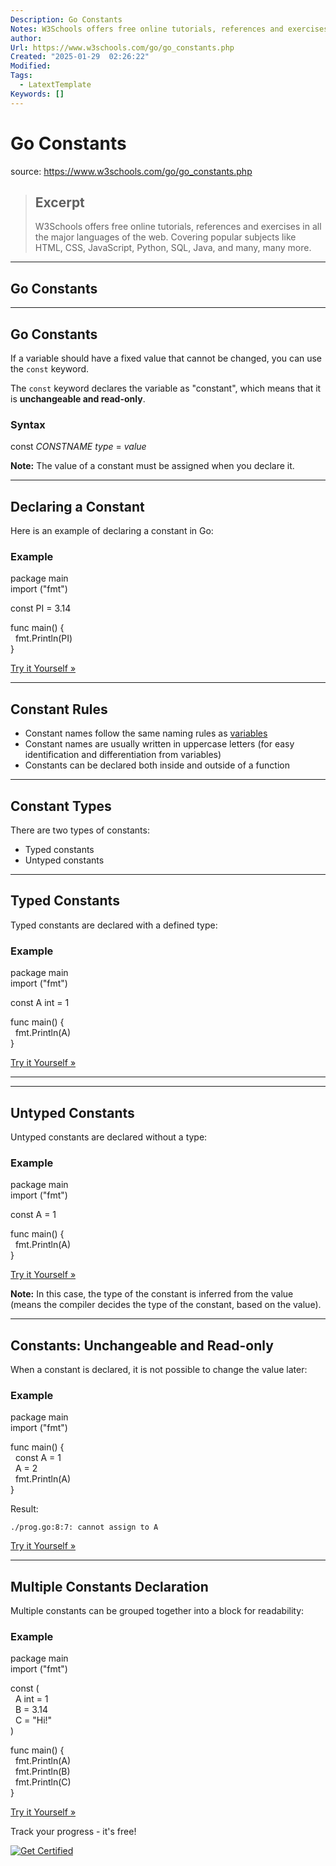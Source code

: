 ```yaml
---
Description: Go Constants
Notes: W3Schools offers free online tutorials, references and exercises in all the major languages of the web. Covering popular subjects like HTML, CSS, JavaScript, Python, SQL, Java, and many, many more.
author: 
Url: https://www.w3schools.com/go/go_constants.php
Created: "2025-01-29  02:26:22"
Modified: 
Tags:
  - LatextTemplate
Keywords: []
---
```


# Go Constants

source: https://www.w3schools.com/go/go_constants.php

> ## Excerpt
> W3Schools offers free online tutorials, references and exercises in all the major languages of the web. Covering popular subjects like HTML, CSS, JavaScript, Python, SQL, Java, and many, many more.

---
## Go Constants

___

## Go Constants

If a variable should have a fixed value that cannot be changed, you can use the `const` keyword.

The `const` keyword declares the variable as "constant", which means that it is **unchangeable and read-only**.

### Syntax

const _CONSTNAME type_ = _value_

**Note:** The value of a constant must be assigned when you declare it.

___

## Declaring a Constant

Here is an example of declaring a constant in Go:

### Example

package main  
import ("fmt")

const PI = 3.14

func main() {  
  fmt.Println(PI)  
}

[Try it Yourself »](https://www.w3schools.com/go/trygo.php?filename=demo_variable_constants)

___

## Constant Rules

-   Constant names follow the same naming rules as [variables](https://www.w3schools.com/go/go_variable_naming_rules.php)
-   Constant names are usually written in uppercase letters (for easy identification and differentiation from variables)
-   Constants can be declared both inside and outside of a function

___

## Constant Types

There are two types of constants:

-   Typed constants
-   Untyped constants

___

## Typed Constants

Typed constants are declared with a defined type:

### Example

package main  
import ("fmt")

const A int = 1

func main() {  
  fmt.Println(A)  
}

[Try it Yourself »](https://www.w3schools.com/go/trygo.php?filename=demo_variable_constants1)

___

___

## Untyped Constants

Untyped constants are declared without a type:

### Example

package main  
import ("fmt")

const A = 1

func main() {  
  fmt.Println(A)  
}

[Try it Yourself »](https://www.w3schools.com/go/trygo.php?filename=demo_variable_constants2)

**Note:** In this case, the type of the constant is inferred from the value (means the compiler decides the type of the constant, based on the value).

___

## Constants: Unchangeable and Read-only

When a constant is declared, it is not possible to change the value later:

### Example

package main  
import ("fmt")

func main() {  
  const A = 1  
  A = 2  
  fmt.Println(A)  
}

Result:

`./prog.go:8:7: cannot assign to A`

[Try it Yourself »](https://www.w3schools.com/go/trygo.php?filename=demo_variable_constants3)

___

## Multiple Constants Declaration

Multiple constants can be grouped together into a block for readability:

### Example

package main  
import ("fmt")

const (  
  A int = 1  
  B = 3.14  
  C = "Hi!"  
)

func main() {  
  fmt.Println(A)  
  fmt.Println(B)  
  fmt.Println(C)  
}

[Try it Yourself »](https://www.w3schools.com/go/trygo.php?filename=demo_variable_constants4)

  

Track your progress - it's free!

   [![Get Certified](https://www.w3schools.com/images/img_fa_up_300.png)](https://campus.w3schools.com/products/w3schools-full-access-course)
